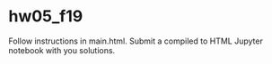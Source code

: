 # hw05_f19

Follow instructions in main.html.  Submit a compiled to HTML Jupyter notebook with you solutions.
